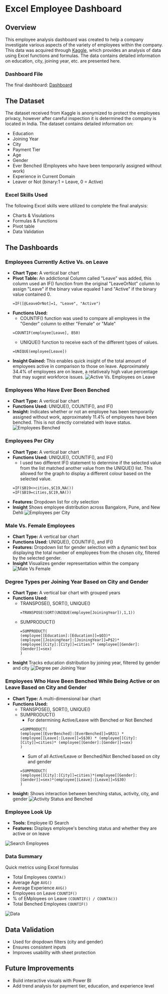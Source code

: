 # Excel Employee Dashboard
## Overview
This employee analysis dashboard was created to help a company investigate various aspects of the variety of employees within the company. 
This data was acquired through [Kaggle](https://www.kaggle.com/datasets/tawfikelmetwally/employee-dataset), which provides an analysis of data using Excel functions and formulas. The data contains detailed information on education, city, joining year, etc. are presented here. 

### Dashboard File
The final dashboard: [Dashboard](Employees_Dashboard.xlsx)

## The Dataset
The dataset received from Kaggle is anonymized to protect the employees privacy, however after careful inspection it is determined the company is located in India. The dataset contains detailed information on:
- Education
- Joining Year
- City
- Payment Tier
- Age
- Gender
- Ever Benched (Employees who have been temporarily assigned without work)
- Experience in Current Domain
- Leaver or Not (binary:1 = Leave, 0 = Active)

### Excel Skills Used
The following Excel skills were utilized to complete the final analysis:
- Charts & Visulations
- Formulas & Functions
- Pivot table
- Data Validation

## The Dashboards
### Employees Currently Active Vs. on Leave 
- **Chart Type:** A vertical bar chart
- **Pivot Table:** An addictional Column called "Leave" was added, this column used an IF() function from the original "LeaveOrNot" column to assign "Leave" if the binary value equaled 1 and "Active" if the binary value contained 0.
  ```
  =IF([@LeaveOrNot]=1, "Leave", "Active")
  ```
- **Functions Used:**
  - COUNTIF() function was used to compare all employees in the "Gender" column to either "Female" or "Male"
  ```
  =COUNTIF(employee[Leave], B50)
  ```
  - UNIQUE() function to receive each of the different types of values.
  ```
  =UNIQUE(employee[Leave])
  ```
- **Insight Gained:** This enables quick insight of the total amount of employees active in comparison to those on leave. Approximately 34.4% of employees are on leave, a relativealy high value percentage that may sugest workforce issues.
![Active Vs. Employees on Leave](images/Active_vs_Leave.png)
### Employees Who Have Ever Been Benched 
- **Chart Type:** A vertical bar chart
- **Functions Used:** UNIQUE(), COUNTIF(), and IF()
- **Insight:** Indicates whether or not an employee has been temporarily assigned without work, approximately 11.4% of employees have been benched. This is not directly correlated with leave status.
![Employees Benched](images/Benched.png)
### Employees Per City
- **Chart Type:** A vertical bar chart
- **Functions Used:** UNIQUE(), COUNTIF(), and IF()
  - I used two different IF() statement to determine if the selected value from the list matched another value from the UNIQUE() list. This allowed for the graph to display a different colour based on the selected value.
  ```
  =IF($B19<>cities,$C19,NA())
  =IF($B19=cities,$C19,NA())
  ```
- **Features:** Dropdown list for city selection
- **Insight** Shows employee distribution across Bangalore, Pune, and New Dehli
![Employees per City](images/City.png)
### Male Vs. Female Employees 
- **Chart Type:** A vertical bar chart
- **Functions Used:** UNIQUE(), COUNTIF(), and IF()
- **Features:** Dropdown list for gender selection with a dynamic text box displaying the total number of employees from the chosen city, filtered by the selected gender.
- **Insight** Visualizes gender representation within the company
![Male Vs Female](images/Gender.png)
### Degree Types per Joining Year Based on City and Gender 
- **Chart Type:** A vertical bar chart with grouped years
- **Functions Used:** 
  - TRANSPOSE(), SORT(), UNIQUE()
    ```
    =TRANSPOSE(SORT(UNIQUE(employee[JoiningYear]),1,1))
    ```
  - SUMPRODUCT()
    ```
    =SUMPRODUCT(
    (employee[[Education]:[Education]]=$O3)*
    (employee[[JoiningYear]:[JoiningYear]]=P$2)*
    (employee[[City]:[City]]=cities)* (employee[[Gender]:[Gender]]=sex)
    )
    ```
- **Insight** Tracks education distribution by joining year, filtered by gender and city
![Degree per Joining Year](images/Degrees.png)
### Employees Who Have Been Benched While Being Active or on Leave Based on City and Gender
- **Chart Type:** A multi-dimensional bar chart
- **Functions Used:** 
  - TRANSPOSE(), SORT(), UNIQUE()
  - SUMPRODUCT()
    - For determining Active/Leave with Benched or Not Benched
    ```
    =SUMPRODUCT(
    (employee[[EverBenched]:[EverBenched]]=$R31) * (employee[[Leave]:[Leave]]=S$30) * (employee[[City]:[City]]=cities)* (employee[[Gender]:[Gender]]=sex)
    )
    ```
    - Sum of all Active/Leave or Benched/Not Benched based on city and gender
    ```
    =SUMPRODUCT(
    (employee[[City]:[City]]=cities)*(employee[[Gender]:[Gender]]=sex)*(employee[[Leave]:[Leave]]=S$30)
    )
    ```
- **Insight:** Shows interaction between benching status, activity, city, and gender
![Activity Status and Benched](images/Benched_Status.png)
### Employee Look Up
- **Tools:** Employee ID Search
- **Features:** Displays employee's benching status and whether they are active or on leave

![Search Employees](images/Employee_Search.png)
### Data Summary
Quick metrics using Excel formulas
- Total Employees ```COUNTA()```
- Average Age ```AVG()```
- Average Experience ```AVG()```
- Employees on Leave ```COUNTIF()```
- % of EMployees on Leave ```(COUNTIF() / COUNTA())```
- Total Benched Employees ```COUNTIF()```

![Data](images/Data.png)
## Data Validation 
- Used for dropdown filters (city and gender)
- Ensures consistent inputs
- Improves usability with sheet protection

## Future Improvements
- Build interactive visuals with Power BI
- Add trend analysis for payment tier, education, and experience level






